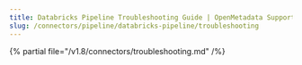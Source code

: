 ```yaml
---
title: Databricks Pipeline Troubleshooting Guide | OpenMetadata Support
slug: /connectors/pipeline/databricks-pipeline/troubleshooting
---
```


{% partial file="/v1.8/connectors/troubleshooting.md" /%}
